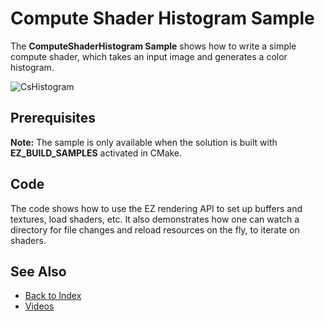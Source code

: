 # Compute Shader Histogram Sample

The **ComputeShaderHistogram Sample** shows how to write a simple compute shader, which takes an input image and generates a color histogram.

![CsHistogram](media/cs-histogram.jpg)

## Prerequisites

**Note:** The sample is only available when the solution is built with **EZ_BUILD_SAMPLES** activated in CMake.

## Code

The code shows how to use the EZ rendering API to set up buffers and textures, load shaders, etc. It also demonstrates how one can watch a directory for file changes and reload resources on the fly, to iterate on shaders.

## See Also

* [Back to Index](../index.md)
* [Videos](../getting-started/videos.md)
